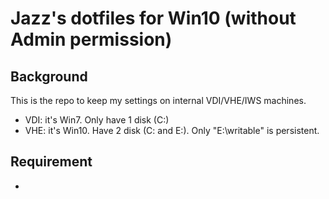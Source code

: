 # Jazz's dotfiles for Win10 (without Admin permission)

## Background

This is the repo to keep my settings on internal VDI/VHE/IWS machines.

* VDI: it's Win7. Only have 1 disk (C:)
* VHE: it's Win10. Have 2 disk (C: and E:). Only "E:\writable" is persistent.

## Requirement

* 